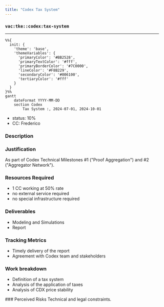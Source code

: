 ```yaml
---
title: "Codex Tax System"
---
```

### `vac:tke::codex:tax-system`
---

```mermaid
%%{ 
  init: { 
    'theme': 'base', 
    'themeVariables': { 
      'primaryColor': '#BB2528', 
      'primaryTextColor': '#fff', 
      'primaryBorderColor': '#7C0000', 
      'lineColor': '#F8B229', 
      'secondaryColor': '#006100', 
      'tertiaryColor': '#fff' 
    } 
  } 
}%%
gantt
	dateFormat YYYY-MM-DD
	section Codex
		Tax System :, 2024-07-01, 2024-10-01
```

- status: 10%
- CC: Frederico

### Description


### Justification
As part of Codex Technical Milestones #1 ("Proof Aggregation") and #2 ("Aggregator Network").

### Resources Required
- 1 CC working at 50% rate
- no external service required
- no special infrastructure required

### Deliverables
- Modeling and Simulations
- Report 

### Tracking Metrics
- Timely delivery of the report
- Agreement with Codex team and stakeholders

### Work breakdown
- Definition of a tax system
- Analysis of the application of taxes
- Analysis of CDX price stability

### Perceived Risks
Technical and legal constraints.
